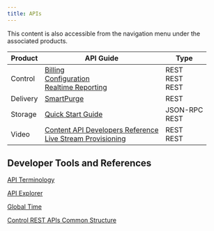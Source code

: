 ```yaml
---
title: APIs
---
```

This content is also accessible from the navigation menu under the associated products.

|Product|API Guide|Type|
|---|---|---|
|Control	|[Billing](https://support.limelight.com/public/openapi/billing/index.html) <br /> [Configuration](https://support.limelight.com/public/openapi/configuration/index.html) <br /> [Realtime Reporting](https://support.limelight.com/public/openapi/realtimereporting/index.html) | REST <br /> REST <br /> REST |
|Delivery|[SmartPurge](/delivery/delivery/smartpurge/smartpurge_rest_api) |REST|
|Storage|[Quick Start Guide](/delivery/storage/quick_start)|JSON-RPC <br /> REST|
|Video	|[Content API Developers Reference](/delivery/video/apis/content_api_developers_reference) <br /> [Live Stream Provisioning](/delivery/video/apis/live_stream_provisioning)<br /> |REST <br /> REST|


## Developer Tools and References
[API Terminology](/delivery/control/support_tools/api_terminology)

[API Explorer](https://support.limelight.com/public/explorer/llnw-api-explorer.html)

[Global Time](/delivery/control/support_tools/global_time)

[Control REST APIs Common Structure](/delivery/control/support_tools/api_structure)
